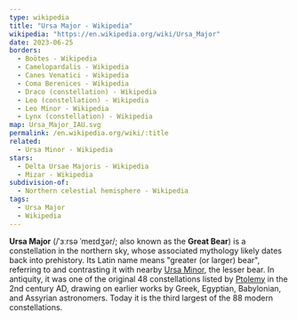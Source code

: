 ```yaml
---
type: wikipedia
title: "Ursa Major - Wikipedia"
wikipedia: "https://en.wikipedia.org/wiki/Ursa_Major"
date: 2023-06-25
borders:
  - Boötes - Wikipedia
  - Camelopardalis - Wikipedia
  - Canes Venatici - Wikipedia
  - Coma Berenices - Wikipedia
  - Draco (constellation) - Wikipedia
  - Leo (constellation) - Wikipedia
  - Leo Minor - Wikipedia
  - Lynx (constellation) - Wikipedia
map: Ursa_Major_IAU.svg
permalink: /en.wikipedia.org/wiki/:title
related:
  - Ursa Minor - Wikipedia
stars:
  - Delta Ursae Majoris - Wikipedia
  - Mizar - Wikipedia
subdivision-of:
  - Northern celestial hemisphere - Wikipedia
tags:
  - Ursa Major
  - Wikipedia
---
```

**Ursa Major** (/ˈɜːrsə ˈmeɪdʒər/; also known as the **Great Bear**) is a constellation in the northern sky, whose associated mythology likely dates back into prehistory. Its Latin name means "greater (or larger) bear", referring to and contrasting it with nearby [Ursa Minor](/en.wikipedia.org/wiki/Ursa_Minor), the lesser bear. In antiquity, it was one of the original 48 constellations listed by [Ptolemy](/en.wikipedia.org/wiki/Ptolemy) in the 2nd century AD, drawing on earlier works by Greek, Egyptian, Babylonian, and Assyrian astronomers. Today it is the third largest of the 88 modern constellations.